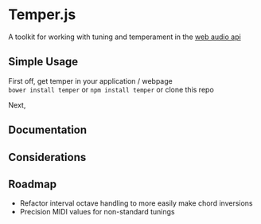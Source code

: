 # Temper.js
A toolkit for working with tuning and temperament in the [web audio api](https://dvcs.w3.org/hg/audio/raw-file/tip/webaudio/specification.html)

## Simple Usage
First off, get temper in your application / webpage  
`bower install temper` or `npm install temper` or clone this repo

Next, 



## Documentation

## Considerations

## Roadmap

+ Refactor interval octave handling to more easily make chord inversions
+ Precision MIDI values for non-standard tunings